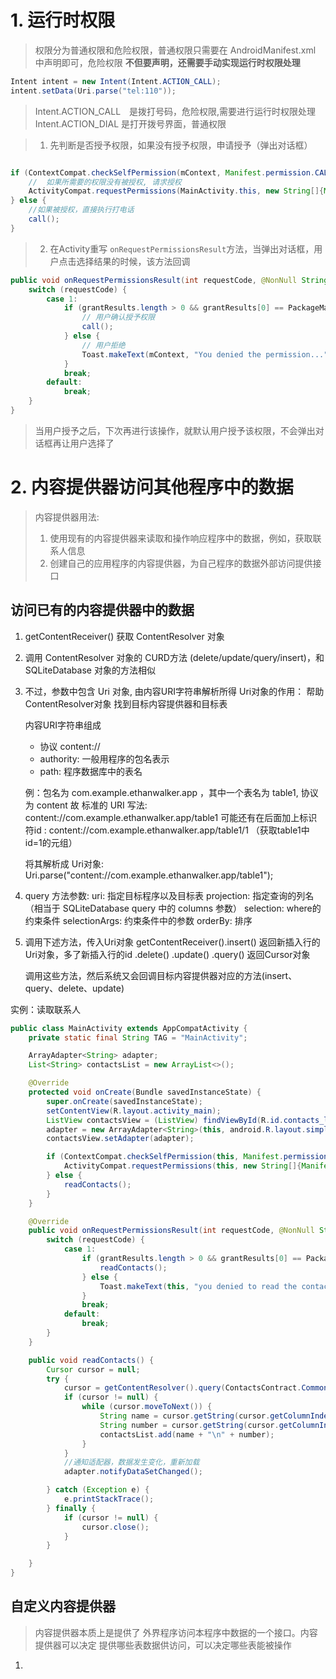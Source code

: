 # 1. 运行时权限
> 权限分为普通权限和危险权限，普通权限只需要在 AndroidManifest.xml 中声明即可，危险权限 **不但要声明，还需要手动实现运行时权限处理**

```java
Intent intent = new Intent(Intent.ACTION_CALL);
intent.setData(Uri.parse("tel:110"));
```
> Intent.ACTION_CALL　是拨打号码，危险权限,需要进行运行时权限处理
  Intent.ACTION_DIAL  是打开拨号界面，普通权限


> 1. 先判断是否授予权限，如果没有授予权限，申请授予（弹出对话框）

```java

if (ContextCompat.checkSelfPermission(mContext, Manifest.permission.CALL_PHONE) != PackageManager.PERMISSION_GRANTED) {
    //  如果所需要的权限没有被授权, 请求授权
    ActivityCompat.requestPermissions(MainActivity.this, new String[]{Manifest.permission.CALL_PHONE}, 1);  // 指定该请求的请求码
} else {
    //如果被授权，直接执行打电话
    call();
}
```

> 2. 在Activity重写 `onRequestPermissionsResult`方法，当弹出对话框，用户点击选择结果的时候，该方法回调

```java
public void onRequestPermissionsResult(int requestCode, @NonNull String[] permissions, @NonNull int[] grantResults) {
    switch (requestCode) {
        case 1:
            if (grantResults.length > 0 && grantResults[0] == PackageManager.PERMISSION_GRANTED) {
                // 用户确认授予权限
                call();
            } else {
            	// 用户拒绝
                Toast.makeText(mContext, "You denied the permission...", Toast.LENGTH_SHORT).show();
            }
            break;
        default:
            break;
    }
}

```

> 当用户授予之后，下次再进行该操作，就默认用户授予该权限，不会弹出对话框再让用户选择了


# 2. 内容提供器访问其他程序中的数据
> 内容提供器用法:
>  	1. 使用现有的内容提供器来读取和操作响应程序中的数据，例如，获取联系人信息
>	2. 创建自己的应用程序的内容提供器，为自己程序的数据外部访问提供接口

## 访问已有的内容提供器中的数据
1. getContentReceiver() 获取 ContentResolver 对象
2. 调用 ContentResolver 对象的 CURD方法 (delete/update/query/insert)，和SQLiteDatabase 对象的方法相似
3. 不过，参数中包含 Uri 对象, 由内容URI字符串解析所得
	Uri对象的作用： 帮助ContentResolver对象 找到目标内容提供器和目标表

	内容URI字符串组成
	- 协议 content://
	- authority: 一般用程序的包名表示
	- path:  程序数据库中的表名

	例：包名为 com.example.ethanwalker.app ，其中一个表名为 table1, 协议为 content
		故 标准的 URI 写法: content://com.example.ethanwalker.app/table1
			可能还有在后面加上标识符id : content://com.example.ethanwalker.app/table1/1 （获取table1中id=1的元组）

	将其解析成 Uri对象: Uri.parse("content://com.example.ethanwalker.app/table1");

4. query 方法参数:
	uri: 指定目标程序以及目标表
	projection: 指定查询的列名 （相当于 SQLiteDatabase query 中的 columns 参数）
	selection:  where的约束条件
	selectionArgs:  约束条件中的参数
	orderBy:  排序

5. 调用下述方法，传入Uri对象
	getContentReceiver().insert()  返回新插入行的Uri对象，多了新插入行的id
 					   .delete()
					   .update()
					   .query() 返回Cursor对象

	调用这些方法，然后系统又会回调目标内容提供器对应的方法(insert、query、delete、update)

实例：读取联系人

```java
public class MainActivity extends AppCompatActivity {
    private static final String TAG = "MainActivity";

    ArrayAdapter<String> adapter;
    List<String> contactsList = new ArrayList<>();

    @Override
    protected void onCreate(Bundle savedInstanceState) {
        super.onCreate(savedInstanceState);
        setContentView(R.layout.activity_main);
        ListView contactsView = (ListView) findViewById(R.id.contacts_list);
        adapter = new ArrayAdapter<String>(this, android.R.layout.simple_list_item_1, contactsList);
        contactsView.setAdapter(adapter);

        if (ContextCompat.checkSelfPermission(this, Manifest.permission.READ_CONTACTS) != PackageManager.PERMISSION_GRANTED) {
            ActivityCompat.requestPermissions(this, new String[]{Manifest.permission.READ_CONTACTS}, 1);
        } else {
            readContacts();
        }
    }

    @Override
    public void onRequestPermissionsResult(int requestCode, @NonNull String[] permissions, @NonNull int[] grantResults) {
        switch (requestCode) {
            case 1:
                if (grantResults.length > 0 && grantResults[0] == PackageManager.PERMISSION_GRANTED) {
                    readContacts();
                } else {
                    Toast.makeText(this, "you denied to read the contacts", Toast.LENGTH_SHORT).show();
                }
                break;
            default:
                break;
        }
    }

    public void readContacts() {
        Cursor cursor = null;
        try {
            cursor = getContentResolver().query(ContactsContract.CommonDataKinds.Phone.CONTENT_URI, null, null, null, null);
            if (cursor != null) {
                while (cursor.moveToNext()) {
                    String name = cursor.getString(cursor.getColumnIndex(ContactsContract.CommonDataKinds.Phone.DISPLAY_NAME));
                    String number = cursor.getString(cursor.getColumnIndex(ContactsContract.CommonDataKinds.Phone.NUMBER));
                    contactsList.add(name + "\n" + number);
                }
            }
            //通知适配器，数据发生变化，重新加载
            adapter.notifyDataSetChanged();

        } catch (Exception e) {
            e.printStackTrace();
        } finally {
            if (cursor != null) {
                cursor.close();
            }
        }

    }
}
```

## 自定义内容提供器
> 内容提供器本质上是提供了 外界程序访问本程序中数据的一个接口。内容提供器可以决定 提供哪些表数据供访问，可以决定哪些表能被操作
>
1.
